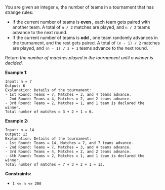 You are given an integer `n`, the number of teams in a tournament that has
strange rules:

  * If the current number of teams is **even** , each team gets paired with another team. A total of `n / 2` matches are played, and `n / 2` teams advance to the next round.
  * If the current number of teams is **odd** , one team randomly advances in the tournament, and the rest gets paired. A total of `(n - 1) / 2` matches are played, and `(n - 1) / 2 + 1` teams advance to the next round.

Return _the number of matches played in the tournament until a winner is
decided._



**Example 1:**

    
    
    Input: n = 7
    Output: 6
    Explanation: Details of the tournament: 
    - 1st Round: Teams = 7, Matches = 3, and 4 teams advance.
    - 2nd Round: Teams = 4, Matches = 2, and 2 teams advance.
    - 3rd Round: Teams = 2, Matches = 1, and 1 team is declared the winner.
    Total number of matches = 3 + 2 + 1 = 6.
    

**Example 2:**

    
    
    Input: n = 14
    Output: 13
    Explanation: Details of the tournament:
    - 1st Round: Teams = 14, Matches = 7, and 7 teams advance.
    - 2nd Round: Teams = 7, Matches = 3, and 4 teams advance.
    - 3rd Round: Teams = 4, Matches = 2, and 2 teams advance.
    - 4th Round: Teams = 2, Matches = 1, and 1 team is declared the winner.
    Total number of matches = 7 + 3 + 2 + 1 = 13.
    



**Constraints:**

  * `1 <= n <= 200`

